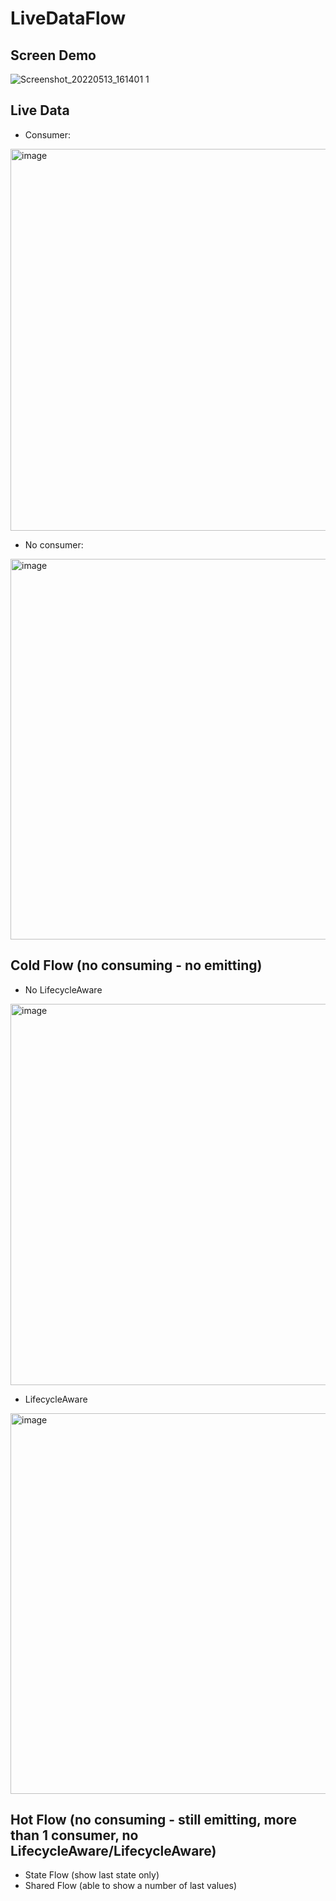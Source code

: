 # LiveDataFlow

## Screen Demo

![Screenshot_20220513_161401 1](https://user-images.githubusercontent.com/45378000/168383094-c8829d0a-9c85-455c-a3d6-6956d5c1a602.png)

## Live Data
  - Consumer: 
  
  <img width="611" alt="image" src="https://user-images.githubusercontent.com/45378000/168383684-51dd189e-2db9-4e1f-810e-529d6e562109.png">

 - No consumer: 
 
 <img width="609" alt="image" src="https://user-images.githubusercontent.com/45378000/168383944-f0657d91-c894-454b-a53c-57f003cdeb40.png">

## Cold Flow (no consuming - no emitting)

- No LifecycleAware

<img width="610" alt="image" src="https://user-images.githubusercontent.com/45378000/168384650-8540a682-0f8f-4163-854e-f0a6d9844e4a.png">

- LifecycleAware
    
<img width="609" alt="image" src="https://user-images.githubusercontent.com/45378000/168385773-dc3a1014-2333-478b-8f7b-d243226a295f.png">

## Hot Flow (no consuming - still emitting, more than 1 consumer, no LifecycleAware/LifecycleAware)

- State Flow (show last state only)
- Shared Flow (able to show a number of last values)
